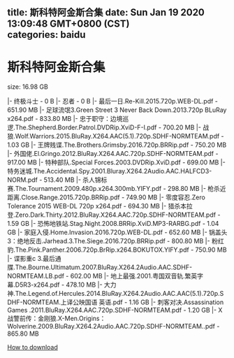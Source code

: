 
title: 斯科特阿金斯合集
date: Sun Jan 19 2020 13:09:48 GMT+0800 (CST)    
categories: baidu
---

# 斯科特阿金斯合集
size: 16.98 GB
 
 
|- 终极斗士 - 0 B
|- 忍者 - 0 B
|- 最后一日.Re-Kill.2015.720p.WEB-DL.pdf - 651.90 MB
|- 足球流氓3.Green Street 3 Never Back Down.2013.720p BLuRay x264.pdf - 833.80 MB
|- 忠于职守：边境巡逻.The.Shepherd.Border.Patrol.DVDRip.XviD-F-I.pdf - 700.20 MB
|- 战狼.Wolf.Warriors.2015.BluRay.X264.AAC(5.1).720p.SDHF-NORMTEAM.pdf - 1.03 GB
|- 王牌贱谍.The.Brothers.Grimsby.2016.720p.BRRip.pdf - 750.20 MB
|- 外国佬.El.Gringo.2012.BluRay.X264.AAC.720p.SDHF-NORMTEAM.pdf - 917.00 MB
|- 特种部队.Special Forces.2003.DVDRip.XviD.pdf - 699.00 MB
|- 特务迷城.The.Accidental.Spy.2001.Bluray.X264.2Audio.AAC.HALFCD3-NORM.pdf - 513.40 MB
|- 杀人锦标赛.The.Tournament.2009.480p.x264.300mb.YIFY.pdf - 298.80 MB
|- 枪杀近距离.Close.Range.2015.720p.BRRip.pdf - 749.90 MB
|- 零度容忍.Zero Tolerance 2015 WEB-DL 720p x264.pdf - 694.30 MB
|- 猎杀本拉登.Zero.Dark.Thirty.2012.BluRay.X264.AAC.720p.SDHF-NORMTEAM.pdf - 1.59 GB
|- 恐怖地铁站.Stag.Night.2008.BRRip.XviD.MP3-RARBG.pdf - 1.04 GB
|- 家庭入侵.Home.Invasion.2016.720p.WEB-DL.pdf - 652.60 MB
|- 锅盖头3：绝地反击.Jarhead.3.The.Siege.2016.720p.BRRip.pdf - 800.80 MB
|- 粉红豹.The.Pink.Panther.2006.720p.BrRip.x264.BOKUTOX.YIFY.pdf - 750.90 MB
|- 谍影重c 3.最后通牒.The.Bourne.Ultimatum.2007.BluRay.X264.2Audio.AAC.SDHF-NORMTEAM.LB.pdf - 602.00 MB
|- 地上最强.2001.粤国双音轨.繁英字幕.D5R3-x264.pdf - 478.10 MB
|- 大力神.The.Legend.of.Hercules.2014.BluRay.X264.2Audio.AAC.AAC(5.1).720p.SDHF-NORMTEAM.上译公映国语 英语.pdf - 1.16 GB
|- 刺客对决.Assassination Games .2011.BluRay.X264.AAC.720p.SDHF-NORMTEAM.pdf - 1.20 GB
|- X战警前传：金刚狼.X-Men.Origins：Wolverine.2009.BluRay.X264.2Audio.AAC.720p.SDHF-NORMTEAM..pdf - 865.80 MB

[How to download](https://bpcam.bemobtrk.com/go/2ceec3aa-1ca2-46d6-b9ff-aaa5c184517c?jno=918)